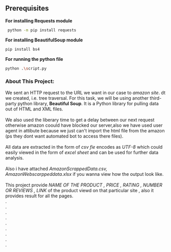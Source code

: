 ## Prerequisites <br />
**For installing Requests module**
```sh
 python -m pip install requests
  ```

**For installing BeautifulSoup module**
```sh
pip install bs4
```

**For running the python file**
```sh
python .\script.py 
  ```
### About This Project:<br />
We sent an HTTP request to the URL we want in our case to _amazon site_. dt we created, i.e. tree traversal. For this task, we will be using another third-party python library, **Beautiful Soup**. It is a Python library for pulling data out of HTML and XML files.
 <br /><br />
 We also used the liberary time to get a delay between our next request otherwise amazon coould have blocked our server,also we have used user agent in attibute because we just can't import the html file from the amazon (ps they dont want automated bot to access there files). <br /><br />
 All data are extracted in the form of _csv fie_ encodes as _UTF-8_ which could easily viewed in the form of _excel sheet_ and can be used for further data analysis.
 <br /><br />
 Also i have attached _AmazonScrappedData.csv, AmazonWebscarppeddata.xlsx_ if you wanna view how the output look like.
 <br /><br />This project provide  _NAME OF THE PRODUCT , PRICE , RATING , NUMBER OR REVIEWS , LINK_ of the product viewd on that particular site , also it provides result for all the pages.
 <br />.<br />.<br />.<br />.<br />.<br />.<br />.<br />.<br />.<br />
